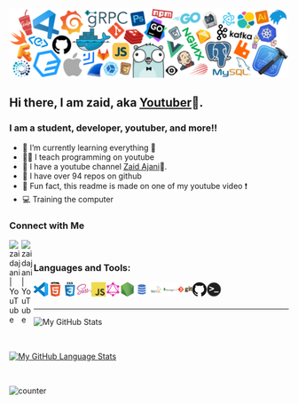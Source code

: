 ![header-image](.//header_white_.png)

## Hi there, I am zaid, aka <a href="https://youtube.com/zaidajani">Youtuber</a>👋.

### I am a student, developer, youtuber, and more!!

* 🌱 I’m currently learning everything 🤣
* 👩‍🏫 I teach programming on youtube
* 🏫 I have a youtube channel <a href="https://youtube.com/zaidajani">Zaid Ajani</a>👋.
* 🎈 I have over 94 repos on github
* 🎉 Fun fact, this readme is made on one of my youtube video ❗
* 💻 Training the computer

### Connect with Me

<a href="https://youtube.com/zaidajani"><img align="left" alt="zaidajani | YouTube" width="22px" src="https://cdn.jsdelivr.net/npm/simple-icons@v3/icons/youtube.svg"/></a>
<a href="mailto:zaid.metal.ajani@gmail.com"><img align="left" alt="zaidajani | YouTube" width="22px" src="https://cdn.jsdelivr.net/npm/simple-icons@v3/icons/gmail.svg"/></a>

<br />

### Languages and Tools:

<img align="left" alt="Visual Studio Code" width="26px" src="https://raw.githubusercontent.com/github/explore/80688e429a7d4ef2fca1e82350fe8e3517d3494d/topics/visual-studio-code/visual-studio-code.png" />
<img align="left" alt="HTML5" width="26px" src="https://raw.githubusercontent.com/github/explore/80688e429a7d4ef2fca1e82350fe8e3517d3494d/topics/html/html.png" />
<img align="left" alt="CSS3" width="26px" src="https://raw.githubusercontent.com/github/explore/80688e429a7d4ef2fca1e82350fe8e3517d3494d/topics/css/css.png" />
<img align="left" alt="Sass" width="26px" src="https://raw.githubusercontent.com/github/explore/80688e429a7d4ef2fca1e82350fe8e3517d3494d/topics/sass/sass.png" />
<img align="left" alt="JavaScript" width="26px" src="https://raw.githubusercontent.com/github/explore/80688e429a7d4ef2fca1e82350fe8e3517d3494d/topics/javascript/javascript.png" />
<img align="left" alt="GraphQL" width="26px" src="https://raw.githubusercontent.com/github/explore/80688e429a7d4ef2fca1e82350fe8e3517d3494d/topics/graphql/graphql.png" />
<img align="left" alt="Node.js" width="26px" src="https://raw.githubusercontent.com/github/explore/80688e429a7d4ef2fca1e82350fe8e3517d3494d/topics/nodejs/nodejs.png" />
<img align="left" alt="SQL" width="26px" src="https://raw.githubusercontent.com/github/explore/80688e429a7d4ef2fca1e82350fe8e3517d3494d/topics/sql/sql.png" />
<img align="left" alt="MySQL" width="26px" src="https://raw.githubusercontent.com/github/explore/80688e429a7d4ef2fca1e82350fe8e3517d3494d/topics/mysql/mysql.png" />
<img align="left" alt="MongoDB" width="26px" src="https://raw.githubusercontent.com/github/explore/80688e429a7d4ef2fca1e82350fe8e3517d3494d/topics/mongodb/mongodb.png" />
<img align="left" alt="Git" width="26px" src="https://raw.githubusercontent.com/github/explore/80688e429a7d4ef2fca1e82350fe8e3517d3494d/topics/git/git.png"/>
<img align="left" alt="GitHub" width="26px" src="https://raw.githubusercontent.com/github/explore/78df643247d429f6cc873026c0622819ad797942/topics/github/github.png" />
<img align="left" alt="HTML5" width="26px" src="https://raw.githubusercontent.com/github/explore/80688e429a7d4ef2fca1e82350fe8e3517d3494d/topics/terminal/terminal.png" />

<br />
<br />

---

![My GitHub Stats](https://github-readme-stats.vercel.app/api/?username=zaidajani)

<br>

[![My GitHub Language Stats](https://github-readme-stats.vercel.app/api/top-langs/?username=zaidajani)]()

<br>

![counter](https://engv9lixq2f3rpd.m.pipedream.net)
